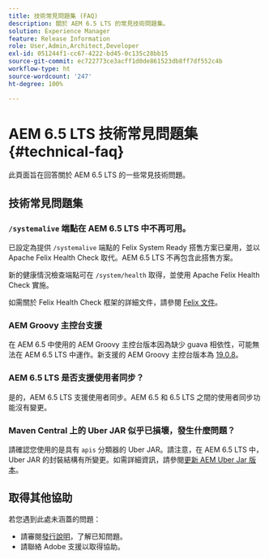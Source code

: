 ```yaml
---
title: 技術常見問題集 (FAQ)
description: 關於 AEM 6.5 LTS 的常見技術問題集。
solution: Experience Manager
feature: Release Information
role: User,Admin,Architect,Developer
exl-id: 051244f1-cc67-4222-bd45-0c135c28bb15
source-git-commit: ec722773ce3acff1d0de861523db8ff7df552c4b
workflow-type: ht
source-wordcount: '247'
ht-degree: 100%

---
```


# AEM 6.5 LTS 技術常見問題集 {#technical-faq}

此頁面旨在回答關於 AEM 6.5 LTS 的一些常見技術問題。

## 技術常見問題集

### `/systemalive` 端點在 AEM 6.5 LTS 中不再可用。

已設定為提供 `/systemalive` 端點的 Felix System Ready 搭售方案已棄用，並以 Apache Felix Health Check 取代。AEM 6.5 LTS 不再包含此搭售方案。

新的健康情況檢查端點可在 `/system/health` 取得，並使用 Apache Felix Health Check 實施。

如需關於 Felix Health Check 框架的詳細文件，請參閱 [Felix 文件](https://github.com/apache/felix-dev/blob/master/healthcheck/README.md)。

### AEM Groovy 主控台支援

在 AEM 6.5 中使用的 AEM Groovy 主控台版本因為缺少 guava 相依性，可能無法在 AEM 6.5 LTS 中運作。新支援的 AEM Groovy 主控台版本為 [19.0.8](https://mvnrepository.com/artifact/be.orbinson.aem/aem-groovy-console/19.0.8)。

### AEM 6.5 LTS 是否支援使用者同步？

是的，AEM 6.5 LTS 支援使用者同步。AEM 6.5 和 6.5 LTS 之間的使用者同步功能沒有變更。

### Maven Central 上的 Uber JAR 似乎已損壞，發生什麼問題？

請確認您使用的是具有 `apis` 分類器的 Uber JAR。請注意，在 AEM 6.5 LTS 中，Uber JAR 的封裝結構有所變更。如需詳細資訊，請參閱[更新 AEM Uber Jar 版本](/help/sites-deploying/upgrading-code-and-customizations.md#update-the-aem-uber-jar-version)。

## 取得其他協助

若您遇到此處未涵蓋的問題：
* 請審閱[發行說明](/help/release-notes/release-notes.md)，了解已知問題。
* 請聯絡 Adobe 支援以取得協助。
